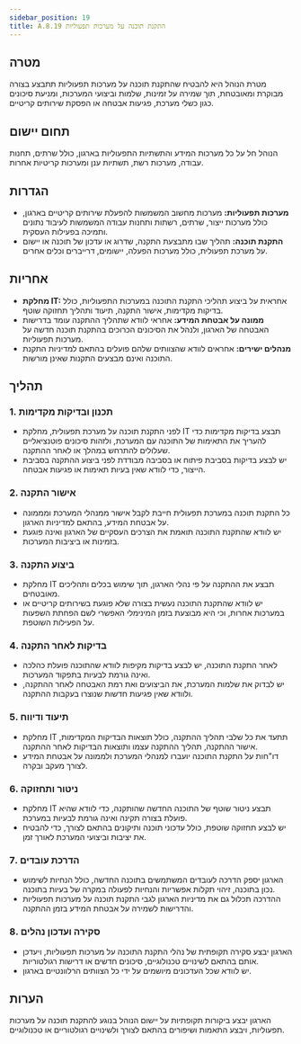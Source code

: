```yaml
---
sidebar_position: 19  
title: A.8.19 התקנת תוכנה על מערכות תפעוליות
---
```


## מטרה  
מטרת הנוהל היא להבטיח שהתקנת תוכנה על מערכות תפעוליות תתבצע בצורה מבוקרת ומאובטחת, תוך שמירה על זמינות, שלמות וביצועי המערכות, ומניעת סיכונים כגון כשלי מערכת, פגיעות אבטחה או הפסקת שירותים קריטיים.

## תחום יישום  
הנוהל חל על כל מערכות המידע והתשתיות התפעוליות בארגון, כולל שרתים, תחנות עבודה, מערכות רשת, תשתיות ענן ומערכות קריטיות אחרות.

## הגדרות  
- **מערכות תפעוליות:** מערכות מחשוב המשמשות להפעלת שירותים קריטיים בארגון, כולל מערכות ייצור, שרתים, רשתות ותחנות עבודה המשמשות לעיבוד נתונים ותמיכה בפעילות העסקית.
- **התקנת תוכנה:** תהליך שבו מתבצעת התקנה, שדרוג או עדכון של תוכנה או יישום על מערכת תפעולית, כולל מערכות הפעלה, יישומים, דרייברים וכלים אחרים.

## אחריות  
- **מחלקת IT:** אחראית על ביצוע תהליכי התקנת התוכנה במערכות התפעוליות, כולל בדיקות מקדימות, אישור התקנה, תיעוד ותהליך תחזוקה שוטף.
- **ממונה על אבטחת המידע:** אחראי לוודא שתהליך ההתקנה עומד בדרישות האבטחה של הארגון, ולנהל את הסיכונים הכרוכים בהתקנת תוכנה חדשה על מערכות תפעוליות.
- **מנהלים ישירים:** אחראים לוודא שהצוותים שלהם פועלים בהתאם למדיניות התקנת התוכנה ואינם מבצעים התקנות שאינן מורשות.

## תהליך  
### 1. תכנון ובדיקות מקדימות  
- לפני התקנת תוכנה על מערכת תפעולית, מחלקת IT תבצע בדיקות מקדימות כדי להעריך את התאימות של התוכנה עם המערכת, ולזהות סיכונים פוטנציאליים שעלולים להתרחש במהלך או לאחר ההתקנה.
- יש לבצע בדיקות בסביבת פיתוח או בסביבה מבודדת לפני ביצוע ההתקנה בסביבת הייצור, כדי לוודא שאין בעיות תאימות או פגיעות אבטחה.

### 2. אישור התקנה  
- כל התקנת תוכנה במערכת תפעולית חייבת לקבל אישור ממנהלי המערכת ומממונה על אבטחת המידע, בהתאם למדיניות הארגון.
- יש לוודא שהתקנת התוכנה תואמת את הצרכים העסקיים של הארגון ואינה פוגעת בזמינות או ביציבות המערכות.

### 3. ביצוע התקנה  
- מחלקת IT תבצע את ההתקנה על פי נהלי הארגון, תוך שימוש בכלים ותהליכים מאובטחים.
- יש לוודא שהתקנת התוכנה נעשית בצורה שלא פוגעת בשירותים קריטיים או במערכות אחרות, וכי היא מבוצעת בזמן המינימלי האפשרי לשם הפחתת השפעות על הפעילות השוטפת.

### 4. בדיקות לאחר התקנה  
- לאחר התקנת התוכנה, יש לבצע בדיקות מקיפות לוודא שהתוכנה פועלת כהלכה ואינה גורמת לבעיות בתפקוד המערכות.
- יש לבדוק את שלמות המערכת, את הביצועים ואת רמת האבטחה לאחר ההתקנה, ולוודא שאין פגיעות חדשות שנוצרו בעקבות ההתקנה.

### 5. תיעוד ודיווח  
- מחלקת IT תתעד את כל שלבי תהליך ההתקנה, כולל תוצאות הבדיקות המקדימות, אישור ההתקנה, תהליך ההתקנה עצמו ותוצאות הבדיקות לאחר ההתקנה.
- דו"חות על התקנת התוכנה יועברו למנהלי המערכת ולממונה על אבטחת המידע לצורך מעקב ובקרה.

### 6. ניטור ותחזוקה  
- מחלקת IT תבצע ניטור שוטף של התוכנה החדשה שהותקנה, כדי לוודא שהיא פועלת בצורה תקינה ואינה גורמת לבעיות במערכת.
- יש לבצע תחזוקה שוטפת, כולל עדכוני תוכנה ותיקונים בהתאם לצורך, כדי להבטיח את יציבות וביצועי המערכת לאורך זמן.

### 7. הדרכת עובדים  
- הארגון יספק הדרכה לעובדים המשתמשים בתוכנה החדשה, כולל הנחיות לשימוש נכון בתוכנה, זיהוי תקלות אפשריות והנחיות לפעולה במקרה של בעיות בתוכנה.
- ההדרכה תכלול גם את מדיניות הארגון לגבי התקנת תוכנה על מערכות תפעוליות והדרישות לשמירה על אבטחת המידע בזמן ההתקנה.

### 8. סקירה ועדכון נהלים  
- הארגון יבצע סקירה תקופתית של נהלי התקנת התוכנה על מערכות תפעוליות, ויעדכן אותם בהתאם לשינויים טכנולוגיים, סיכונים חדשים או דרישות רגולטוריות.
- יש לוודא שכל העדכונים מיושמים על ידי כל הצוותים הרלוונטיים בארגון.

## הערות  
הארגון יבצע ביקורות תקופתיות על יישום הנוהל בנוגע להתקנת תוכנה על מערכות תפעוליות, ויבצע התאמות ושיפורים בהתאם לצורך ולשינויים רגולטוריים או טכנולוגיים.